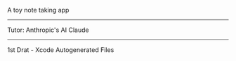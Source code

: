 A toy note taking app

- - - -

Tutor: Anthropic's AI Claude

- - - -

1st Drat - Xcode Autogenerated Files
